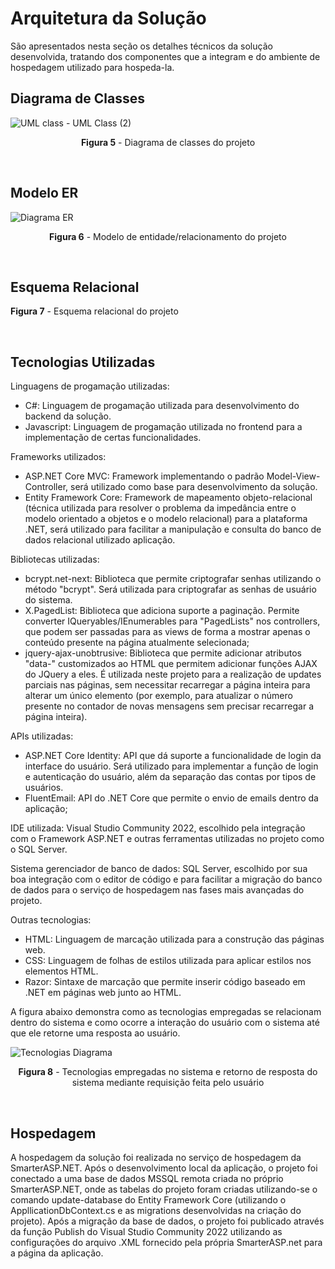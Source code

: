 # Arquitetura da Solução

São apresentados nesta seção os detalhes técnicos da solução desenvolvida, tratando dos componentes que a integram e do ambiente de hospedagem utilizado para hospeda-la.

## Diagrama de Classes
![UML class - UML Class (2)](https://user-images.githubusercontent.com/74699119/173211550-d00bd92a-7b95-43c5-9fe2-79413ef6d243.png)
<p align="center"><b>Figura 5</b> - Diagrama de classes do projeto</p>
<br>


## Modelo ER
![Diagrama ER ](https://user-images.githubusercontent.com/74699119/173211547-80e49d72-b64e-453e-93c5-0e0725274149.png)
<p align="center"><b>Figura 6</b> - Modelo de entidade/relacionamento do projeto</p>
<br>

## Esquema Relacional
<p align="![Esquema Relacional](https://user-images.githubusercontent.com/74699119/173211537-eb496495-fe31-4738-9361-be6a43414f11.png)
center"><b>Figura 7</b> - Esquema relacional do projeto</p>
<br>

## Tecnologias Utilizadas

Linguagens de progamação utilizadas:
- C#: Linguagem de progamação utilizada para desenvolvimento do backend da solução.
- Javascript: Linguagem de progamação utilizada no frontend para a implementação de certas funcionalidades.

Frameworks utilizados:
- ASP.NET Core MVC: Framework implementando o padrão Model-View-Controller, será utilizado como base para desenvolvimento da solução.
- Entity Framework Core: Framework de mapeamento objeto-relacional (técnica utilizada para resolver o problema da impedância entre o modelo orientado a objetos e o modelo relacional) para a plataforma .NET, será utilizado para facilitar a manipulação e consulta do banco de dados relacional utilizado aplicação.

Bibliotecas utilizadas:
- bcrypt.net-next: Biblioteca que permite criptografar senhas utilizando o método "bcrypt". Será utilizada para criptografar as senhas de usuário do sistema.
- X.PagedList: Biblioteca que adiciona suporte a paginação. Permite converter IQueryables/IEnumerables para "PagedLists" nos controllers, que podem ser passadas para as views de forma a mostrar apenas o conteúdo presente na página atualmente selecionada;
- jquery-ajax-unobtrusive: Biblioteca que permite adicionar atributos "data-" customizados ao HTML que permitem adicionar funções AJAX do JQuery a eles. É utilizada neste projeto para a realização de updates parciais nas páginas, sem necessitar recarregar a página inteira para alterar um único elemento (por exemplo, para atualizar o número presente no contador de novas mensagens sem precisar recarregar a página inteira).

APIs utilizadas:
- ASP.NET Core Identity: API que dá suporte a funcionalidade de login da interface do usuário. Será utilizado para implementar a função de login e autenticação do usuário, além da separação das contas por tipos de usuários.
- FluentEmail: API do .NET Core que permite o envio de emails dentro da aplicação;

IDE utilizada: Visual Studio Community 2022, escolhido pela integração com o Framework ASP.NET e outras ferramentas utilizadas no projeto como o SQL Server.

Sistema gerenciador de banco de dados: SQL Server, escolhido por sua boa integração com o editor de código e para facilitar a migração do banco de dados para o serviço de hospedagem nas fases mais avançadas do projeto.

Outras tecnologias:
- HTML: Linguagem de marcação utilizada para a construção das páginas web.
- CSS: Linguagem de folhas de estilos utilizada para aplicar estilos nos elementos HTML.
- Razor: Sintaxe de marcação que permite inserir código baseado em .NET em páginas web junto ao HTML.

A figura abaixo demonstra como as tecnologias empregadas se relacionam dentro do sistema e como ocorre a interação do usuário com o sistema até que ele retorne uma resposta ao usuário.

![Tecnologias Diagrama](https://user-images.githubusercontent.com/74699119/167978528-71abe26b-4789-4c34-b83b-36ee749b3ed8.png)
<p align="center"><b>Figura 8</b> - Tecnologias empregadas no sistema e retorno de resposta do sistema mediante requisição feita pelo usuário</p>
<br>

## Hospedagem

A hospedagem da solução foi realizada no serviço de hospedagem da SmarterASP.NET. Após o desenvolvimento local da aplicação, o projeto foi conectado a uma base de dados MSSQL remota criada no próprio SmarterASP.NET, onde as tabelas do projeto foram criadas utilizando-se o comando update-database do Entity Framework Core (utilizando o AppllicationDbContext.cs e as migrations desenvolvidas na criação do projeto). Após a migração da base de dados, o projeto foi publicado através da função Publish do Visual Studio Community 2022 utilizando as configurações do arquivo .XML fornecido pela própria SmarterASP.net para a página da aplicação.

